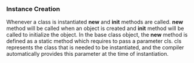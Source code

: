 ### Instance Creation

Whenever a class is instantiated __new__ and __init__ methods 
are called. __new__ method will be called when 
an object is created and __init__ method will 
be called to initialize the object. In the base 
class object, the __new__ method is defined as a 
static method which requires to pass a parameter cls. 
cls represents the class that is needed to be instantiated, 
and the compiler automatically provides this parameter 
at the time of instantiation. 